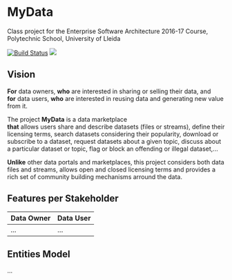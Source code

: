 # MyData

Class project for the Enterprise Software Architecture 2016-17 Course, Polytechnic School, University of Lleida

[![Build Status](https://travis-ci.org/UdL-EPS-SoftArch/entsoftarch-1617-server.svg?branch=master)](https://travis-ci.org/UdL-EPS-SoftArch/entsoftarch-1617-server/branches) <a href="https://zenhub.com"><img src="https://cdn.rawgit.com/ZenHubIO/support/master/zenhub-badge.svg"></a>

## Vision

**For** data owners, **who** are interested in sharing or selling their data, and \
**for** data users, **who** are interested in reusing data and generating new value from it.

The project **MyData** is a data marketplace \
**that** allows users share and describe datasets (files or streams), define their licensing
terms, search datasets considering their popularity, download or subscribe to a dataset, 
request datasets about a given topic, discuss about a particular dataset or topic, 
flag or block an offending or illegal dataset,...

**Unlike** other data portals and marketplaces, this project considers both data files and 
streams, allows open and closed licensing terms and provides a rich set of community building 
mechanisms arround the data.


## Features per Stakeholder

|       Data Owner            |       Data User          |
| ------------------------| -----------------------|
|  ...   |      ...        |


## Entities Model

...